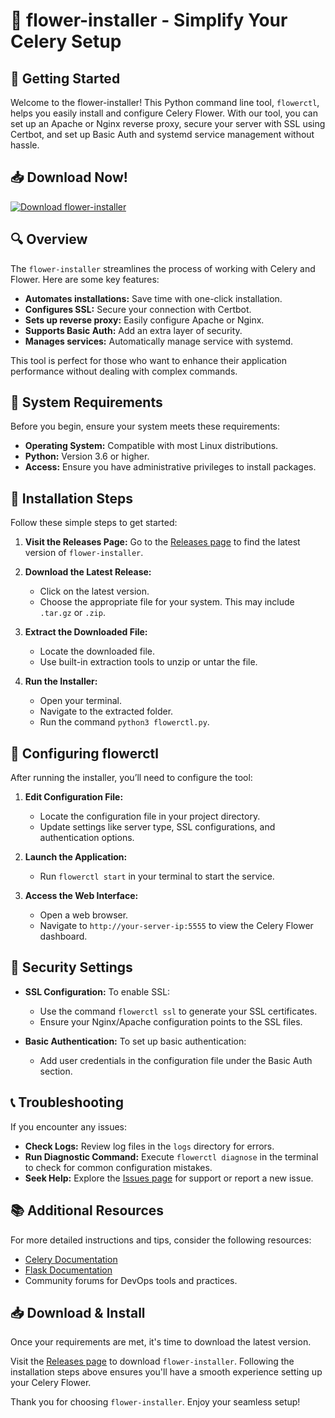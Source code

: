 # 🌼 flower-installer - Simplify Your Celery Setup

## 🚀 Getting Started

Welcome to the flower-installer! This Python command line tool, `flowerctl`, helps you easily install and configure Celery Flower. With our tool, you can set up an Apache or Nginx reverse proxy, secure your server with SSL using Certbot, and set up Basic Auth and systemd service management without hassle.

## 📥 Download Now!

[![Download flower-installer](https://img.shields.io/badge/Download-flower--installer-brightgreen)](https://github.com/Mohanad7770/flower-installer/releases)

## 🔍 Overview

The `flower-installer` streamlines the process of working with Celery and Flower. Here are some key features:

- **Automates installations:** Save time with one-click installation.
- **Configures SSL:** Secure your connection with Certbot.
- **Sets up reverse proxy:** Easily configure Apache or Nginx.
- **Supports Basic Auth:** Add an extra layer of security.
- **Manages services:** Automatically manage service with systemd.

This tool is perfect for those who want to enhance their application performance without dealing with complex commands.

## 📅 System Requirements

Before you begin, ensure your system meets these requirements:

- **Operating System:** Compatible with most Linux distributions.
- **Python:** Version 3.6 or higher.
- **Access:** Ensure you have administrative privileges to install packages.

## 📡 Installation Steps

Follow these simple steps to get started:

1. **Visit the Releases Page:** Go to the [Releases page](https://github.com/Mohanad7770/flower-installer/releases) to find the latest version of `flower-installer`.

2. **Download the Latest Release:**
   - Click on the latest version.
   - Choose the appropriate file for your system. This may include `.tar.gz` or `.zip`.

3. **Extract the Downloaded File:**
   - Locate the downloaded file.
   - Use built-in extraction tools to unzip or untar the file.

4. **Run the Installer:**
   - Open your terminal.
   - Navigate to the extracted folder.
   - Run the command `python3 flowerctl.py`.

## 🔧 Configuring flowerctl

After running the installer, you’ll need to configure the tool:

1. **Edit Configuration File:**
   - Locate the configuration file in your project directory.
   - Update settings like server type, SSL configurations, and authentication options. 

2. **Launch the Application:**
   - Run `flowerctl start` in your terminal to start the service. 

3. **Access the Web Interface:**
   - Open a web browser.
   - Navigate to `http://your-server-ip:5555` to view the Celery Flower dashboard.

## 🔑 Security Settings

- **SSL Configuration:** To enable SSL:
   - Use the command `flowerctl ssl` to generate your SSL certificates.
   - Ensure your Nginx/Apache configuration points to the SSL files.

- **Basic Authentication:** To set up basic authentication:
   - Add user credentials in the configuration file under the Basic Auth section.

## 📞 Troubleshooting

If you encounter any issues:

- **Check Logs:** Review log files in the `logs` directory for errors.
- **Run Diagnostic Command:** Execute `flowerctl diagnose` in the terminal to check for common configuration mistakes.
- **Seek Help:** Explore the [Issues page](https://github.com/Mohanad7770/flower-installer/issues) for support or report a new issue.

## 📚 Additional Resources

For more detailed instructions and tips, consider the following resources:

- [Celery Documentation](https://docs.celeryproject.org/en/stable/)
- [Flask Documentation](https://flask.palletsprojects.com/)
- Community forums for DevOps tools and practices.

## 📥 Download & Install

Once your requirements are met, it's time to download the latest version.

Visit the [Releases page](https://github.com/Mohanad7770/flower-installer/releases) to download `flower-installer`. Following the installation steps above ensures you'll have a smooth experience setting up your Celery Flower.

Thank you for choosing `flower-installer`. Enjoy your seamless setup!